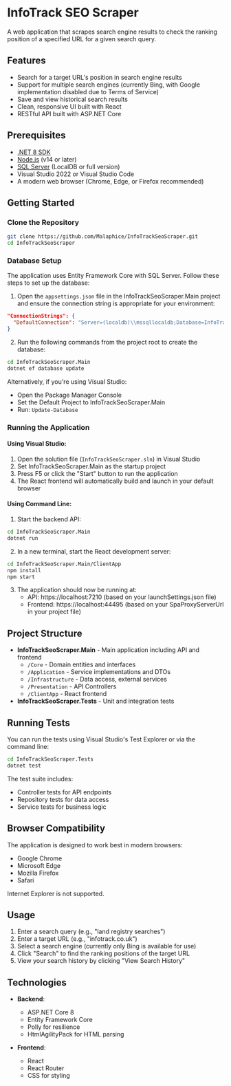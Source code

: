 # InfoTrack SEO Scraper

A web application that scrapes search engine results to check the ranking position of a specified URL for a given search query.

## Features

- Search for a target URL's position in search engine results
- Support for multiple search engines (currently Bing, with Google implementation disabled due to Terms of Service)
- Save and view historical search results
- Clean, responsive UI built with React
- RESTful API built with ASP.NET Core

## Prerequisites

- [.NET 8 SDK](https://dotnet.microsoft.com/download/dotnet/8.0)
- [Node.js](https://nodejs.org/) (v14 or later)
- [SQL Server](https://www.microsoft.com/en-us/sql-server/sql-server-downloads) (LocalDB or full version)
- Visual Studio 2022 or Visual Studio Code
- A modern web browser (Chrome, Edge, or Firefox recommended)

## Getting Started

### Clone the Repository

```bash
git clone https://github.com/Malaphice/InfoTrackSeoScraper.git
cd InfoTrackSeoScraper
```

### Database Setup

The application uses Entity Framework Core with SQL Server. Follow these steps to set up the database:

1. Open the `appsettings.json` file in the InfoTrackSeoScraper.Main project and ensure the connection string is appropriate for your environment:

```json
"ConnectionStrings": {
  "DefaultConnection": "Server=(localdb)\\mssqllocaldb;Database=InfoTrackSeoScraper;Trusted_Connection=True;MultipleActiveResultSets=true"
}
```

2. Run the following commands from the project root to create the database:

```bash
cd InfoTrackSeoScraper.Main
dotnet ef database update
```

Alternatively, if you're using Visual Studio:
- Open the Package Manager Console
- Set the Default Project to InfoTrackSeoScraper.Main
- Run: `Update-Database`

### Running the Application

#### Using Visual Studio:

1. Open the solution file (`InfoTrackSeoScraper.sln`) in Visual Studio
2. Set InfoTrackSeoScraper.Main as the startup project
3. Press F5 or click the "Start" button to run the application
4. The React frontend will automatically build and launch in your default browser

#### Using Command Line:

1. Start the backend API:
```bash
cd InfoTrackSeoScraper.Main
dotnet run
```

2. In a new terminal, start the React development server:
```bash
cd InfoTrackSeoScraper.Main/ClientApp
npm install
npm start
```

3. The application should now be running at:
   - API: https://localhost:7210 (based on your launchSettings.json file)
   - Frontend: https://localhost:44495 (based on your SpaProxyServerUrl in your project file)

## Project Structure

- **InfoTrackSeoScraper.Main** - Main application including API and frontend
  - `/Core` - Domain entities and interfaces
  - `/Application` - Service implementations and DTOs
  - `/Infrastructure` - Data access, external services
  - `/Presentation` - API Controllers
  - `/ClientApp` - React frontend
- **InfoTrackSeoScraper.Tests** - Unit and integration tests

## Running Tests

You can run the tests using Visual Studio's Test Explorer or via the command line:

```bash
cd InfoTrackSeoScraper.Tests
dotnet test
```

The test suite includes:
- Controller tests for API endpoints
- Repository tests for data access
- Service tests for business logic

## Browser Compatibility

The application is designed to work best in modern browsers:
- Google Chrome
- Microsoft Edge
- Mozilla Firefox
- Safari

Internet Explorer is not supported.

## Usage

1. Enter a search query (e.g., "land registry searches")
2. Enter a target URL (e.g., "infotrack.co.uk")
3. Select a search engine (currently only Bing is available for use)
4. Click "Search" to find the ranking positions of the target URL
5. View your search history by clicking "View Search History"

## Technologies

- **Backend**:
  - ASP.NET Core 8
  - Entity Framework Core
  - Polly for resilience
  - HtmlAgilityPack for HTML parsing
  
- **Frontend**:
  - React
  - React Router
  - CSS for styling